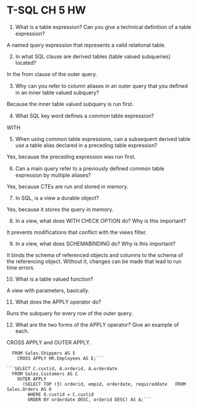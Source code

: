 # T-SQL CH 5 HW

1. What is a table expression? Can you give a technical deﬁnition of a table expression?

A named query expression that represents a valid relational table.

2. In what SQL clause are derived tables (table valued subqueries) located?

In the from clause of the outer query.

3. Why can you refer to column aliases in an outer query that you deﬁned in an inner table valued subquery?

Because the inner table valued subquery is run first.

4. What SQL key word deﬁnes a common table expression?

WITH

5. When using common table expressions, can a subsequent derived table use a table alias declared in a preceding table expression?

Yes, because the preceding expression was run first.

6. Can a main query refer to a previously deﬁned common table expression by multiple aliases?

Yes, because CTEs are run and stored in memory.

7. In SQL, is a view a durable object?

Yes, because it stores the query in memory.

8. In a view, what does WITH CHECK OPTION do? Why is this important?

It prevents modifications that conflict with the views filter.

9. In a view, what does SCHEMABINDING do? Why is this important?

It binds the schema of referenced objects and columns to the schema of the referencing object. Without it, changes can be made that lead to run time errors.

10. What is a table valued function?

A view with parameters, basically.

11. What does the APPLY operator do?

Runs the subquery for every row of the outer query.

12. What are the two forms of the APPLY operator? Give an example of each.

CROSS APPLY and OUTER APPLY.

```SELECT S.shipperid, E.empid
  FROM Sales.Shippers AS S   
    CROSS APPLY HR.Employees AS E;```

```SELECT C.custid, A.orderid, A.orderdate
  FROM Sales.Customers AS C   
    OUTER APPLY     
      (SELECT TOP (3) orderid, empid, orderdate, requireddate   FROM Sales.Orders AS O
        WHERE O.custid = C.custid      
        ORDER BY orderdate DESC, orderid DESC) AS A;```
